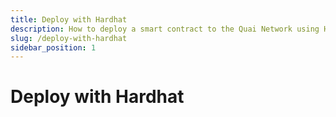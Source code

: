 ```yaml
---
title: Deploy with Hardhat
description: How to deploy a smart contract to the Quai Network using Hardhat.
slug: /deploy-with-hardhat
sidebar_position: 1
---
```


# Deploy with Hardhat
